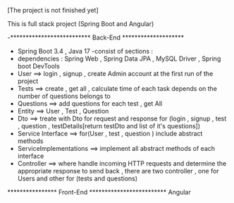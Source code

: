 [The project is not finished yet]

This is full stack project (Spring Boot and Angular)

-************************** Back-End ******************** 
- Spring Boot 3.4  , Java 17
-consist of sections :
- dependencies : Spring Web , Spring Data JPA , MySQL Driver , Spring boot DevTools 
- User ==> login , signup , create Admin account at the first run of the project
- Tests ==> create , get all , calculate time of each task depends on the number of questions belongs to
- Questions ==> add questions for each test , get All
- Entity ==> User , Test , Question
- Dto ==> treate with Dto for request and response for (login , signup , test , question , testDetails[return testDto and list of it's questions])
- Service Interface ==> for(User , test , question ) include abstract methods 
- ServiceImplementations ==> implement all abstract methods of each interface
- Controller ==> where handle incoming HTTP requests and determine the appropriate response to send back , there are two controller , one for Users and other for (tests and questions)



**************** Front-End *************************
Angular 
